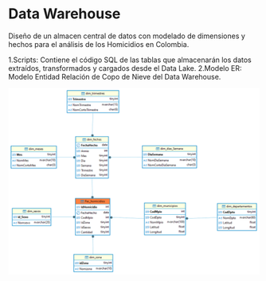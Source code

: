 # Data Warehouse

Diseño de un almacen central de datos con modelado de dimensiones y hechos para el análisis de los Homicidios en Colombia.

1.Scripts: Contiene el código SQL de las tablas que almacenarán los datos extraídos, transformados y cargados desde el Data Lake.
2.Modelo ER: Modelo Entidad Relación de Copo de Nieve del Data Warehouse.

![Screenshot of a comment on a GitHub issue showing an image, added in the Markdown, of an Octocat smiling and raising a tentacle.](Diagrama.png)
